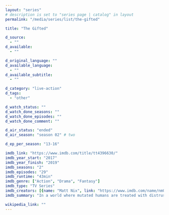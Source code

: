 ```yaml
---
layout: "series"
# description is set to "series page | catalog" in layout
permalink: "/media/series/list/the-gifted"

title: "The Gifted"

d_source:
  - ""
d_available:
  - ""

d_original_language: ""
d_available_language:
  - ""
d_available_subtitle:
  - ""

d_category: "live-action"
d_tags:
  - "other"

d_watch_status: ""
d_watch_done_seasons: ""
d_watch_done_episodes: ""
d_watch_done_comment: ""

d_air_status: "ended"
d_air_season: "season 02" # two

d_ep_per_season: "13-16"

imdb_link: "https://www.imdb.com/title/tt4396630/"
imdb_year_start: "2017"
imdb_year_finish: "2019"
imdb_seasons: "2"
imdb_episodes: "29"
imdb_runtime: "43min"
imdb_genre: ["Action", "Drama", "Fantasy"]
imdb_type: "TV Series"
imdb_creators: [{name: "Matt Nix", link: "https://www.imdb.com/name/nm0633180/"}]
imdb_summary: "In a world where mutated humans are treated with distrust and fear, an institute for mutants battles to achieve peaceful co-existence with humanity."

wikipedia_link: ""
---
```

